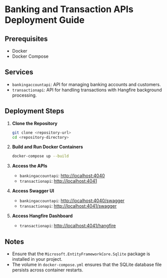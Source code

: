 # Banking and Transaction APIs Deployment Guide

## Prerequisites
- Docker
- Docker Compose

## Services
- `bankingaccountapi`: API for managing banking accounts and customers.
- `transactionapi`: API for handling transactions with Hangfire background processing.

## Deployment Steps

1. **Clone the Repository**
   ```sh
   git clone <repository-url>
   cd <repository-directory>
   ```

2. **Build and Run Docker Containers**
   ```sh
   docker-compose up --build
   ```

3. **Access the APIs**
   - `bankingaccountapi`: [http://localhost:4040](http://localhost:4040)
   - `transactionapi`: [http://localhost:4041](http://localhost:4041)

4. **Access Swagger UI**
   - `bankingaccountapi`: [http://localhost:4040/swagger](http://localhost:4040/swagger)
   - `transactionapi`: [http://localhost:4041/swagger](http://localhost:4041/swagger)

5. **Access Hangfire Dashboard**
   - `transactionapi`: [http://localhost:4041/hangfire](http://localhost:4041/hangfire)

## Notes
- Ensure that the `Microsoft.EntityFrameworkCore.Sqlite` package is installed in your project.
- The volume in `docker-compose.yml` ensures that the SQLite database file persists across container restarts.
